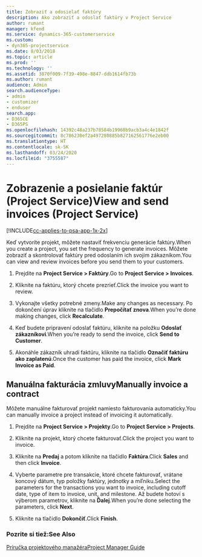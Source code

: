 ```yaml
---
title: Zobraziť a odosielať faktúry
description: Ako zobraziť a odoslať faktúry v Project Service
author: rumant
manager: kfend
ms.service: dynamics-365-customerservice
ms.custom:
- dyn365-projectservice
ms.date: 8/03/2018
ms.topic: article
ms.prod: ''
ms.technology: ''
ms.assetid: 3870f009-7f39-498e-8847-ddb1614fb73b
ms.author: rumant
audience: Admin
search.audienceType:
- admin
- customizer
- enduser
search.app:
- D365CE
- D365PS
ms.openlocfilehash: 14392c48a237b78584b19968b9acb3a4c4e1842f
ms.sourcegitcommit: 8c786230ef2a497280885b827162561776e2eb00
ms.translationtype: HT
ms.contentlocale: sk-SK
ms.lasthandoff: 03/24/2020
ms.locfileid: "3755587"
---
```

# <a name="view-and-send-invoices-project-service"></a><span data-ttu-id="e051b-103">Zobrazenie a posielanie faktúr (Project Service)</span><span class="sxs-lookup"><span data-stu-id="e051b-103">View and send invoices (Project Service)</span></span>

[!INCLUDE[cc-applies-to-psa-app-1x-2x](../includes/cc-applies-to-psa-app-1x-2x.md)]

<span data-ttu-id="e051b-104">Keď vytvoríte projekt, môžete nastaviť frekvenciu generácie faktúry.</span><span class="sxs-lookup"><span data-stu-id="e051b-104">When you create a project, you set the frequency to generate invoices.</span></span> <span data-ttu-id="e051b-105">Môžete zobraziť a skontrolovať faktúry pred odoslaním ich svojim zákazníkom.</span><span class="sxs-lookup"><span data-stu-id="e051b-105">You can view and review invoices before you send them to your customers.</span></span>  
  
1.  <span data-ttu-id="e051b-106">Prejdite na **Project Service > Faktúry**.</span><span class="sxs-lookup"><span data-stu-id="e051b-106">Go to **Project Service > Invoices**.</span></span>  
  
2.  <span data-ttu-id="e051b-107">Kliknite na faktúru, ktorý chcete prezrieť.</span><span class="sxs-lookup"><span data-stu-id="e051b-107">Click the invoice you want to review.</span></span>  
  
3.  <span data-ttu-id="e051b-108">Vykonajte všetky potrebné zmeny.</span><span class="sxs-lookup"><span data-stu-id="e051b-108">Make any changes as necessary.</span></span> <span data-ttu-id="e051b-109">Po dokončení úprav kliknite na tlačidlo **Prepočítať znova**.</span><span class="sxs-lookup"><span data-stu-id="e051b-109">When you’re done making changes, click **Recalculate**.</span></span>  
  
4.  <span data-ttu-id="e051b-110">Keď budete pripravení odoslať faktúru, kliknite na položku **Odoslať zákazníkovi**.</span><span class="sxs-lookup"><span data-stu-id="e051b-110">When you’re ready to send the invoice, click **Send to Customer**.</span></span>  
  
5.  <span data-ttu-id="e051b-111">Akonáhle zákazník uhradí faktúru, kliknite na tlačidlo **Označiť faktúru ako zaplatenú**.</span><span class="sxs-lookup"><span data-stu-id="e051b-111">Once the customer has paid the invoice, click **Mark Invoice as Paid**.</span></span>  
  
## <a name="manually-invoice-a-contract"></a><span data-ttu-id="e051b-112">Manuálna fakturácia zmluvy</span><span class="sxs-lookup"><span data-stu-id="e051b-112">Manually invoice a contract</span></span>  
 <span data-ttu-id="e051b-113">Môžete manuálne fakturovať projekt namiesto fakturovania automaticky.</span><span class="sxs-lookup"><span data-stu-id="e051b-113">You can manually invoice a project instead of invoicing it automatically.</span></span>  
  
1.  <span data-ttu-id="e051b-114">Prejdite na **Project Service > Projekty**.</span><span class="sxs-lookup"><span data-stu-id="e051b-114">Go to **Project Service > Projects**.</span></span>  
  
2.  <span data-ttu-id="e051b-115">Kliknite na projekt, ktorý chcete fakturovať.</span><span class="sxs-lookup"><span data-stu-id="e051b-115">Click the project you want to invoice.</span></span>  
  
3.  <span data-ttu-id="e051b-116">Kliknite na **Predaj** a potom kliknite na tlačidlo **Faktúra**.</span><span class="sxs-lookup"><span data-stu-id="e051b-116">Click **Sales** and then click **Invoice**.</span></span>  
  
4.  <span data-ttu-id="e051b-117">Vyberte parametre pre transakcie, ktoré chcete fakturovať, vrátane koncový dátum, typ položky faktúry, jednotky a míľniku.</span><span class="sxs-lookup"><span data-stu-id="e051b-117">Select the parameters for the transactions you want to invoice, including cutoff date, type of item to invoice, unit, and milestone.</span></span> <span data-ttu-id="e051b-118">Až budete hotoví s výberom parametrov, kliknite na **Ďalej**.</span><span class="sxs-lookup"><span data-stu-id="e051b-118">When you’re done selecting the parameters, click **Next**.</span></span>  
  
5.  <span data-ttu-id="e051b-119">Kliknite na tlačidlo **Dokončiť**.</span><span class="sxs-lookup"><span data-stu-id="e051b-119">Click **Finish**.</span></span>  
  
### <a name="see-also"></a><span data-ttu-id="e051b-120">Pozrite si tiež:</span><span class="sxs-lookup"><span data-stu-id="e051b-120">See Also</span></span>  
 [<span data-ttu-id="e051b-121">Príručka projektového manažéra</span><span class="sxs-lookup"><span data-stu-id="e051b-121">Project Manager Guide</span></span>](../project-service/project-manager-guide.md)
